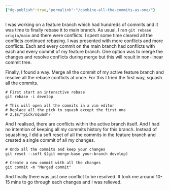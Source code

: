 ```yaml
---
{"dg-publish":true,"permalink":"/combine-all-the-commits-as-one/"}
---
```


I was working on a feature branch which had hundreds of commits and it was time to finally rebase it to main branch.
As usual, I ran `git rebase origin/main` and there were conflicts. 
I spent some time cleared all the conflicts continued rebasing. 
I was presented with more conflicts and more conflicts. 
Each and every commit on the main branch had conflicts with each and every commit of my feature branch. 
One option was to merge the changes and resolve conflicts during merge but this will result in non-linear commit tree. 

Finally, I found a way.
Merge all the commit of my active feature branch and resolve all the rebase conflicts at once.
For this I tried the first way, squash all the commits.
```
# First start an interactive rebase 
git rebase -i develop

# This will open all the commits in a vim editor
# Replace all the pick to squash except the first one
# 2,$s/^pick/squash/
```

And I realised, there are conflicts within the active branch itself. 
And I had no intention of keeping all my commits history for this branch.
Instead of squashing, I did a soft reset of all the commits in the feature branch and created a single commit of all my changes. 

```
# Undo all the commits and keep your changes
git reset --soft $(git merge-base your-branch develop)

# Create a new commit with all the changes
git commit -m "Merged commit"
```

And finally there was just one conflict to be resolved. It took me around 10-15 mins to go through each changes and I was relieved. 